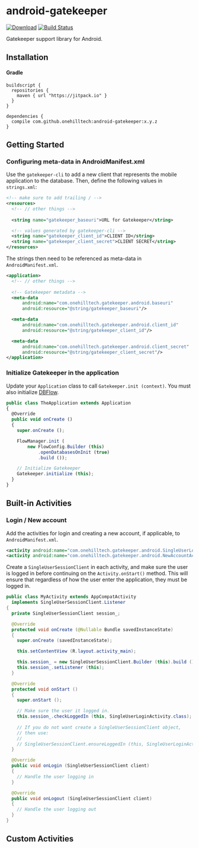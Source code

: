 android-gatekeeper
==================

[![Download](https://jitpack.io/v/onehilltech/android-gatekeeper.svg)](https://jitpack.io/#onehilltech/android-gatekeeper)
[![Build Status](https://travis-ci.org/onehilltech/android-gatekeeper.svg)](https://travis-ci.org/onehilltech/android-gatekeeper)

Gatekeeper support library for Android.

## Installation

#### Gradle

```
buildscript {
  repositories {
    maven { url "https://jitpack.io" }
  }
}

dependencies {
  compile com.github.onehilltech:android-gatekeeper:x.y.z
}
```

## Getting Started

### Configuring meta-data in AndroidManifest.xml

Use the `gatekeeper-cli` to add a new client that represents the mobile application to 
the database. Then, define the following values in `strings.xml`:

```xml
<!-- make sure to add trailing / -->
<resources>
  <!-- // other things -->
  
  <string name="gatekeeper_baseuri">URL for Gatekeeper</string>

  <!-- values generated by gatekeeper-cli -->
  <string name="gatekeeper_client_id">CLIENT ID</string>
  <string name="gatekeeper_client_secret">CLIENT SECRET</string>
</resources>  
```

The strings then need to be referenced as meta-data in `AndroidManifest.xml`.

```xml
<application>
  <!-- // other things -->
  
  <!-- Gatekeeper metadata -->
  <meta-data
      android:name="com.onehilltech.gatekeeper.android.baseuri"
      android:resource="@string/gatekeeper_baseuri"/>

  <meta-data
      android:name="com.onehilltech.gatekeeper.android.client_id"
      android:resource="@string/gatekeeper_client_id"/>

  <meta-data
      android:name="com.onehilltech.gatekeeper.android.client_secret"
      android:resource="@string/gatekeeper_client_secret"/>
</application>
```

### Initialize Gatekeeper in the application

Update your `Application` class to call `Gatekeeper.init (context)`. You must also
initialize [DBFlow](https://github.com/Raizlabs/DBFlow).

```javascript
public class TheApplication extends Application
{
  @Override
  public void onCreate ()
  {
    super.onCreate ();

    FlowManager.init (
        new FlowConfig.Builder (this)
            .openDatabasesOnInit (true)
            .build ());

    // Initialize Gatekeeper
    Gatekeeper.initialize (this);
  }
}
```

## Built-in Activities

### Login / New account

Add the activities for login and creating a new account, if applicable, to 
`AndroidManifest.xml`.

```xml
<activity android:name="com.onehilltech.gatekeeper.android.SingleUserLoginActivity" />
<activity android:name="com.onehilltech.gatekeeper.android.NewAccountActivity" />
```

Create a `SingleUserSessionClient` in each activity, and make sure the user is logged 
in before continuing on the `Activity.onStart()` method. This will ensure that regardless
of how the user enter the application, they must be logged in.

```java
public class MyActivity extends AppCompatActivity
  implements SingleUserSessionClient.Listener
{
  private SingleUserSessionClient session_;

  @Override
  protected void onCreate (@Nullable Bundle savedInstanceState)
  {
    super.onCreate (savedInstanceState);

    this.setContentView (R.layout.activity_main);

    this.session_ = new SingleUserSessionClient.Builder (this).build ();
    this.session_.setListener (this);
  }

  @Override
  protected void onStart ()
  {
    super.onStart ();

    // Make sure the user it logged in.
    this.session_.checkLoggedIn (this, SingleUserLoginActivity.class);
    
    // If you do not want create a SingleUserSessionClient object, 
    // then use:
    //
    // SingleUserSessionClient.ensureLoggedIn (this, SingleUserLoginActivity.class);
  }

  @Override
  public void onLogin (SingleUserSessionClient client)
  {
    // Handle the user logging in
  }

  @Override
  public void onLogout (SingleUserSessionClient client)
  {
    // Handle the user logging out
  }
}
```

## Custom Activities

